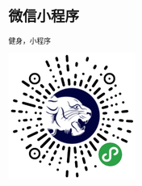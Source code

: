 # 微信小程序

健身，小程序

<img src="https://github.com/dsqdata/jsth_project/blob/master/gh_fd193e9e536a_430.jpg" alt="二维码" width="50%">
